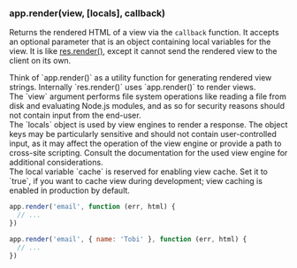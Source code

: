<h3 id='app.render'>app.render(view, [locals], callback)</h3>

Returns the rendered HTML of a view via the `callback` function. It accepts an optional parameter
that is an object containing local variables for the view. It is like [res.render()](#res.render),
except it cannot send the rendered view to the client on its own.

<div class="doc-box doc-info" markdown="1">
Think of `app.render()` as a utility function for generating rendered view strings.
Internally `res.render()` uses `app.render()` to render views.
</div>

<div class="doc-box doc-warn" markdown="1">
The `view` argument performs file system operations like reading a file from
disk and evaluating Node.js modules, and as so for security reasons should not
contain input from the end-user.
</div>

<div class="doc-box doc-warn" markdown="1">
The `locals` object is used by view engines to render a response. The object
keys may be particularly sensitive and should not contain user-controlled
input, as it may affect the operation of the view engine or provide a path to
cross-site scripting. Consult the documentation for the used view engine for
additional considerations.
</div>

<div class="doc-box doc-notice" markdown="1">
The local variable `cache` is reserved for enabling view cache. Set it to `true`, if you want to
cache view during development; view caching is enabled in production by default.
</div>

```js
app.render('email', function (err, html) {
  // ...
})

app.render('email', { name: 'Tobi' }, function (err, html) {
  // ...
})
```
